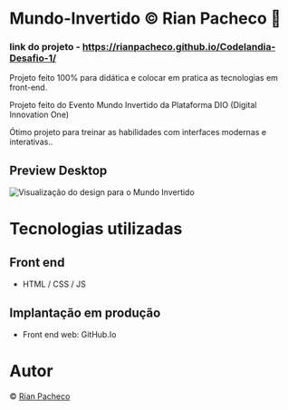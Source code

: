 # Mundo-Invertido &copy; Rian Pacheco 🚀

### link do projeto - https://rianpacheco.github.io/Codelandia-Desafio-1/

 Projeto feito 100% para didática e colocar em pratica as tecnologias em front-end.

 Projeto feito do Evento Mundo Invertido da Plataforma DIO (Digital Innovation One)
 
 Ótimo projeto para treinar as habilidades com interfaces modernas e interativas..

## Preview Desktop

![Visualização do design para o Mundo Invertido](https://media-exp1.licdn.com/dms/image/C4D22AQEhHMSxwrM7ZQ/feedshare-shrink_2048_1536/0/1661891973085?e=2147483647&v=beta&t=rEYSaF2VNDST0qSb9JG2pGpqfxJ1GBmGdZFd1YLap4g)

# Tecnologias utilizadas

## Front end
- HTML / CSS / JS

## Implantação em produção
- Front end web: GitHub.Io

# Autor

&copy; <a href="https://www.linkedin.com/in/rian-pacheco/"> Rian Pacheco</a>

